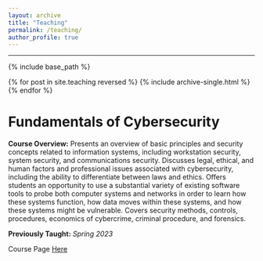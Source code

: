 ```yaml
---
layout: archive
title: "Teaching"
permalink: /teaching/
author_profile: true
---
```

<hr>

{% include base_path %}

{% for post in site.teaching reversed %}
  {% include archive-single.html %}
{% endfor %}


Fundamentals of Cybersecurity
======
**Course Overview:** Presents an overview of basic principles and security concepts related to information systems, including workstation security, system security, and communications security. Discusses legal, ethical, and human factors and professional issues associated with cybersecurity, including the ability to differentiate between laws and ethics. Offers students an opportunity to use a substantial variety of existing software tools to probe both computer systems and networks in order to learn how these systems function, how data moves within these systems, and how these systems might be vulnerable. Covers security methods, controls, procedures, economics of cybercrime, criminal procedure, and forensics.

**Previously Taught:** _Spring 2023_

Course Page <a href="https://cprob.com/teaching/cy2550/">Here</a>
